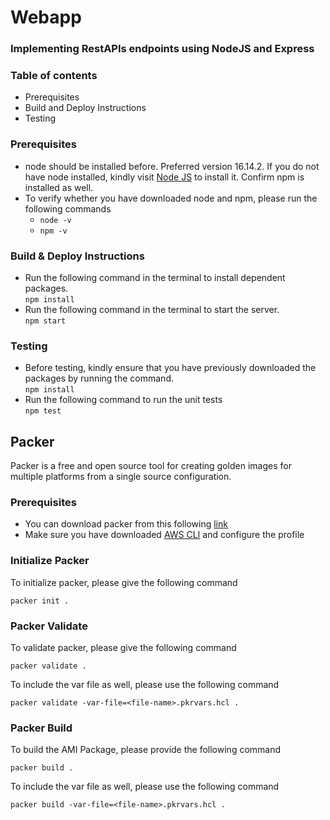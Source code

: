 # Webapp

### Implementing RestAPIs endpoints using NodeJS and Express

### Table of contents

- Prerequisites
- Build and Deploy Instructions
- Testing

### Prerequisites

- node should be installed before. Preferred version 16.14.2. If you do not have node installed, kindly visit [Node JS](https://nodejs.org/en/download/) to install it. Confirm npm is installed as well.
- To verify whether you have downloaded node and npm, please run the following commands
  - `node -v`
  - `npm -v`

### Build & Deploy Instructions

- Run the following command in the terminal to install dependent packages.\
  `npm install`
- Run the following command in the terminal to start the server.\
  `npm start`

### Testing

- Before testing, kindly ensure that you have previously downloaded the packages by running the command.\
  `npm install`
- Run the following command to run the unit tests\
  `npm test`

## Packer

Packer is a free and open source tool for creating golden images for multiple platforms from a single source configuration.

### Prerequisites

- You can download packer from this following [link](https://developer.hashicorp.com/packer/downloads)
- Make sure you have downloaded [AWS CLI](https://aws.amazon.com/cli/) and configure the profile

### Initialize Packer

To initialize packer, please give the following command

`packer init .`

### Packer Validate

To validate packer, please give the following command

`packer validate .`

To include the var file as well, please use the following command

`packer validate -var-file=<file-name>.pkrvars.hcl .`

### Packer Build

To build the AMI Package, please provide the following command

`packer build .`

To include the var file as well, please use the following command

`packer build -var-file=<file-name>.pkrvars.hcl .`
